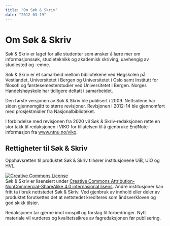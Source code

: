 ```yaml
---
title: "Om Søk & Skriv"
date: "2012-03-19"
---
```


# Om Søk & Skriv

Søk & Skriv er laget for alle studenter som ønsker å lære mer om informasjonssøk, studieteknikk og akademisk skriving, uavhengig av studiested og -emne. 

Søk & Skriv er et samarbeid mellom bibliotekene ved Høgskolen på Vestlandet, Universitetet i Bergen og Universitetet i Oslo samt Institutt for filosofi og førstesemesterstudier ved Universitetet i Bergen. Norges Handelshøyskole har tidligere deltatt i samarbeidet. 

Den første versjonen av Søk & Skriv ble publisert i 2009. Nettsidene har siden gjennomgått to større revisjoner. Revisjonen i 2012-14 ble gjennomført med prosjektmidler fra Nasjonalbiblioteket.

I forbindelse med revisjonen fra 2020 vil Søk & Skriv-redaksjonen rette en stor takk til redaksjonen i VIKO for tillatelsen til å gjenbruke EndNote-informasjon fra www.ntnu.no/viko.


## Rettigheter til Søk & Skriv

Opphavsretten til produktet Søk & Skriv tilhører institusjonene UiB, UiO og HVL.  

<a rel="license" href="https://creativecommons.org/licenses/by-nc-sa/4.0/"><img alt="Creative Commons License" style="border-width:0" src="https://i.creativecommons.org/l/by-nc-sa/4.0/88x31.png" /></a><br />Søk & Skriv er lisensiert under <a rel="license" href="https://creativecommons.org/licenses/by-nc-sa/4.0/">Creative Commons Attribution-NonCommercial-ShareAlike 4.0 internasjonal lisens</a>. Andre institusjoner kan fritt ta i bruk nettstedet Søk & Skriv. Ved gjenbruk av innhold eller deler av produktet forutsettes det at nettstedet krediteres som åndsverkloven og god skikk tilsier.

Redaksjonen tar gjerne imot innspill og forslag til forbedringer. Nytt materiale vil vurderes og kvalitetssikres av fagredaksjonen før publisering. 
